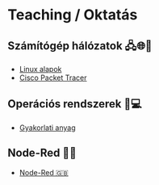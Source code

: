# Teaching / Oktatás

## Számítógép hálózatok 🖧🌐📡

 * [Linux alapok](https://github.com/Antiemes/Szamitogep_halozatok)
 * [Cisco Packet Tracer](https://github.com/Antiemes/Packet_Tracer)

## Operációs rendszerek 🐧💻

 * [Gyakorlati anyag](https://github.com/Antiemes/OS_gyak)

## Node-Red 🔗🔴

 * [Node-Red 🇬🇧](https://github.com/Antiemes/NodeRed_examples)

